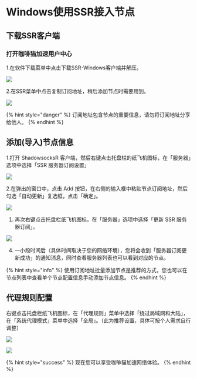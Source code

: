 # Windows使用SSR接入节点

## 下载SSR客户端

### **打开咖啡猫加速用户中心**

1.在软件下载菜单中点击下载SSR-Windows客户端并解压。

![](https://i.loli.net/2019/04/10/5cade3a8341c4.png)

2.在SSR菜单中点击复制订阅地址，稍后添加节点时需要用到。

![](https://i.loli.net/2019/04/10/5cade3f05ae5d.png)

{% hint style="danger" %}
订阅地址包含节点的重要信息，请勿将订阅地址分享给他人。
{% endhint %}

## 添加\(导入\)节点信息

1.打开 ShadowsocksR 客户端，然后右键点击托盘栏的纸飞机图标，在「服务器」选项中选择「SSR 服务器订阅设置」

![](https://i.loli.net/2019/04/10/5cade568d27b9.png)

2.在弹出的窗口中，点击 Add 按钮，在右侧的输入框中粘贴节点订阅地址，然后勾选「自动更新」复选框，点击「确定」。

![](https://i.loli.net/2019/04/10/5cade58710032.png)

1. 再次右键点击托盘栏纸飞机图标，在「服务器」选项中选择「更新 SSR 服务器订阅」。

![](https://i.loli.net/2019/04/10/5cade5a5462fe.png)

4. 一小段时间后（具体时间取决于您的网络环境），您将会收到「服务器订阅更新成功」的通知消息，同时查看服务器列表也可以看到对应的节点。

{% hint style="info" %}
使用订阅地址批量添加节点是推荐的方式，您也可以在节点列表中查看单个节点配置信息手动添加节点信息。
{% endhint %}

## 代理规则配置

右键点击托盘栏纸飞机图标，在「代理规则」菜单中选择「绕过局域网和大陆」，在「系统代理模式」菜单中选择「全局」。（此为推荐设置，具体可按个人需求自行调整）

![](https://i.loli.net/2019/04/10/5cade5c377b35.png)

![](https://i.loli.net/2019/04/10/5cade5c375f9b.png)

{% hint style="success" %}
现在您可以享受咖啡猫加速网络体验。
{% endhint %}

